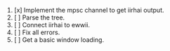 1. [x] Implement the mpsc channel to get iirhai output.
2. [ ] Parse the tree.
3. [ ] Connect iirhai to ewwii.
4. [ ] Fix all errors.
5. [ ] Get a basic window loading.
